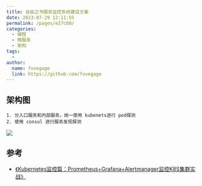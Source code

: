 ```yaml
---
title: 自由之书服务监控系统建设方案
date: 2023-07-29 12:11:55
permalink: /pages/e27c60/
categories:
  - 编程
  - 微服务
  - 架构
tags:
  -
author:
  name: fovegage
  link: https://github.com/fovegage
---
```


## 架构图

```
1. 分入口服务和内部服务，统一使用 kubenets进行 pod探测
2. 使用 consul 进行服务发现探测
```

![](https://obsidian-foveagge.oss-cn-beijing.aliyuncs.com/blog/9U4XEI.png)

## 参考

- [《Kubernetes监控篇：Prometheus+Grafana+Alertmanager监控K8S集群实战》](https://blog.csdn.net/vic_qxz/article/details/122681152)
